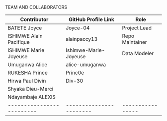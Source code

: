 TEAM AND COLLABORATORS

| Contributor             | GitHub Profile Link   | Role           | 
|-------------------------|-----------------------|----------------|
| BATETE Joyce            | Joyce-04              | Project Lead   |
| ISHIMWE Alain Pacifique | alainpaccy13          | Repo Maintainer|
|ISHIMWE Marie Joyeuse    | Ishimwe-Marie-Joyeuse | Data Modeler   |
| Umuganwa Alice          |  alice-umuganwa       |                |
|  RUKESHA Prince         | Princ0e               |                |
|  Hirwa Paul Divin       |  Div-30               |                |
|Shyaka Dieu-Merci        |                       |                |
|Ndayambaje ALEXIS        |                       |                |
|-------------------------|-----------------------|----------------|
